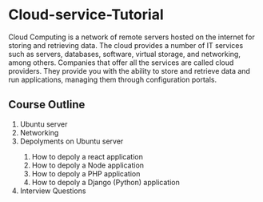 # Cloud-service-Tutorial 
Cloud Computing is a network of remote servers hosted on the internet for storing and retrieving data. The cloud provides a number of IT services such as servers, databases, software, virtual storage, and networking, among others. Companies that offer all the services are called cloud providers. They provide you with the ability to store and retrieve data and run applications, managing them through configuration portals.

## Course Outline
<ol> 
    <li> Ubuntu server </li>
    <li>Networking </li>
    <li> Depolyments on Ubuntu server  </li>
        <ol>
            <li>  How to depoly a react application </li>
            <li> How to depoly a Node application</li>
            <li> How to depoly a PHP application</li>
            <li> How to depoly a Django (Python) application</li>
        </ol>
    <li>Interview Questions </li>
</ol>

